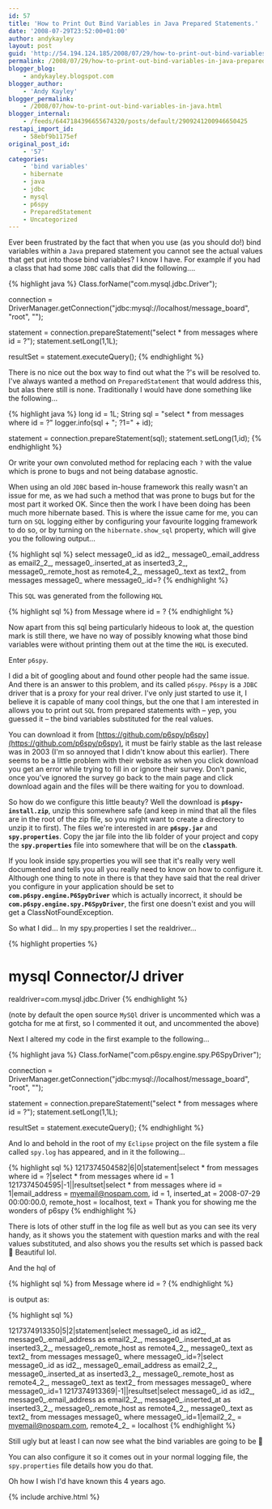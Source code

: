 ```yaml
---
id: 57
title: 'How to Print Out Bind Variables in Java Prepared Statements.'
date: '2008-07-29T23:52:00+01:00'
author: andykayley
layout: post
guid: 'http://54.194.124.185/2008/07/29/how-to-print-out-bind-variables-in-java-prepared-statements/'
permalink: /2008/07/29/how-to-print-out-bind-variables-in-java-prepared-statements/
blogger_blog:
    - andykayley.blogspot.com
blogger_author:
    - 'Andy Kayley'
blogger_permalink:
    - /2008/07/how-to-print-out-bind-variables-in-java.html
blogger_internal:
    - /feeds/6447184396655674320/posts/default/2909241200946650425
restapi_import_id:
    - 58ebf9b1175ef
original_post_id:
    - '57'
categories:
    - 'bind variables'
    - hibernate
    - java
    - jdbc
    - mysql
    - p6spy
    - PreparedStatement
    - Uncategorized
---
```


Ever been frustrated by the fact that when you use (as you should do!) bind variables within a `Java` prepared statement you cannot see the actual values that get put into those bind variables? I know I have. For example if you had a class that had some `JDBC` calls that did the following….

{% highlight java %}
Class.forName("com.mysql.jdbc.Driver");

connection = DriverManager.getConnection("jdbc:mysql://localhost/message_board", "root", "");

statement = connection.prepareStatement("select * from messages where id = ?");
statement.setLong(1,1L);

resultSet = statement.executeQuery();
{% endhighlight %}

There is no nice out the box way to find out what the ?'s will be resolved to. I've always wanted a method on `PreparedStatement` that would address this, but alas there still is none. Traditionally I would have done something like the following…

{% highlight java %}
long id = 1L;
String sql = "select * from messages where id = ?"
logger.info(sql + "; ?1=" + id);

statement = connection.prepareStatement(sql);
statement.setLong(1,id);
{% endhighlight %}

Or write your own convoluted method for replacing each `?` with the value which is prone to bugs and not being database agnostic.

When using an old `JDBC` based in-house framework this really wasn't an issue for me, as we had such a method that was prone to bugs but for the most part it worked OK. Since then the work I have been doing has been much more hibernate based. This is where the issue came for me, you can turn on `SQL` logging either by configuring your favourite logging framework to do so, or by turning on the `hibernate.show_sql` property, which will give you the following output…

{% highlight sql %}
select message0_.id as id2_, message0_.email_address as email2_2_, message0_.inserted_at as inserted3_2_, message0_.remote_host as remote4_2_, message0_.text as text2_ from messages message0_ where message0_.id=?
{% endhighlight %}

This `SQL` was generated from the following `HQL`

{% highlight sql %}
from Message where id = ?
{% endhighlight %}

Now apart from this sql being particularly hideous to look at, the question mark is still there, we have no way of possibly knowing what those bind variables were without printing them out at the time the `HQL` is executed.

Enter `p6spy`.

I did a bit of googling about and found other people had the same issue. And there is an answer to this problem, and its called `p6spy`. `P6spy` is a `JDBC` driver that is a proxy for your real driver. I've only just started to use it, I believe it is capable of many cool things, but the one that I am interested in allows you to print out `SQL` from prepared statements with – yep, you guessed it – the bind variables substituted for the real values.

You can download it from [https://github.com/p6spy/p6spy](https://github.com/p6spy/p6spy), it must be fairly stable as the last release was in 2003 (I'm so annoyed that I didn't know about this earlier). There seems to be a little problem with their website as when you click download you get an error while trying to fill in or ignore their survey. Don't panic, once you've ignored the survey go back to the main page and click download again and the files will be there waiting for you to download.

So how do we configure this little beauty? Well the download is **`p6spy-install.zip`**, unzip this somewhere safe (and keep in mind that all the files are in the root of the zip file, so you might want to create a directory to unzip it to first). The files we're interested in are **`p6spy.jar`** and **`spy.properties`**. Copy the jar file into the lib folder of your project and copy the **`spy.properties`** file into somewhere that will be on the **`classpath`**.

If you look inside spy.properties you will see that it's really very well documented and tells you all you really need to know on how to configure it. Although one thing to note in there is that they have said that the real driver you configure in your application should be set to **`com.p6spy.engine.P6SpyDriver`** which is actually incorrect, it should be **`com.p6spy.engine.spy.P6SpyDriver`**, the first one doesn't exist and you will get a ClassNotFoundException.

So what I did… In my spy.properties I set the realdriver…

{% highlight properties %}
# mysql Connector/J driver
realdriver=com.mysql.jdbc.Driver
{% endhighlight %}

(note by default the open source `MySQl` driver is uncommented which was a gotcha for me at first, so I commented it out, and uncommented the above)

Next I altered my code in the first example to the following…

{% highlight java %}
Class.forName("com.p6spy.engine.spy.P6SpyDriver");

connection = DriverManager.getConnection("jdbc:mysql://localhost/message_board", "root", "");

statement = connection.prepareStatement("select * from messages where id = ?");
statement.setLong(1,1L);

resultSet = statement.executeQuery();
{% endhighlight %}

And lo and behold in the root of my `Eclipse` project on the file system a file called `spy.log` has appeared, and in it the following…

{% highlight sql %}
1217374504582|6|0|statement|select * from messages where id = ?|select * from messages where id = 1
1217374504595|-1||resultset|select * from messages where id = 1|email_address = myemail@nospam.com, id = 1, inserted_at = 2008-07-29 00:00:00.0, remote_host = localhost, text = Thank you for showing me the wonders of p6spy
{% endhighlight %}

There is lots of other stuff in the log file as well but as you can see its very handy, as it shows you the statement with question marks and with the real values substituted, and also shows you the results set which is passed back 🙂 Beautiful lol.

And the hql of

{% highlight sql %}
from Message where id = ?
{% endhighlight %}

is output as:

{% highlight sql %}

1217374913350|5|2|statement|select message0_.id as id2_, message0_.email_address as email2_2_, message0_.inserted_at as inserted3_2_, message0_.remote_host as remote4_2_, message0_.text as text2_ from messages message0_ where message0_.id=?|select message0_.id as id2_, message0_.email_address as email2_2_, message0_.inserted_at as inserted3_2_, message0_.remote_host as remote4_2_, message0_.text as text2_ from messages message0_ where message0_.id=1
1217374913369|-1||resultset|select message0_.id as id2_, message0_.email_address as email2_2_, message0_.inserted_at as inserted3_2_, message0_.remote_host as remote4_2_, message0_.text as text2_ from messages message0_ where message0_.id=1|email2_2_ = myemail@nospam.com, remote4_2_ = localhost
{% endhighlight %}

Still ugly but at least I can now see what the bind variables are going to be 🙂

You can also configure it so it comes out in your normal logging file, the `spy.properties` file details how you do that.

Oh how I wish I'd have known this 4 years ago.

{% include archive.html %}